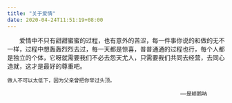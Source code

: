 ```yaml
---
title: "关于爱情"
date: 2020-04-24T11:51:19+08:00
---
```


　　爱情中不只有甜甜蜜蜜的过程，也有意外的苦涩，每一件事你说的和做的无不一样，过程中想轰轰烈烈去过，每一天都是惊喜，普普通通的过程也行，每个人都是独立的个体，它呀就需要我们不必去怨天尤人，只需要我们共同去经营，去同心造就，这才是最好的尊重吧。


```
做人不可以太低下，因为父亲曾把你举过头顶。

                                                        ——是颖鹅呐
```
